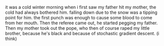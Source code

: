 it was a cold winter morning when i first saw my father hit my mother, the cold had always bothered him. falling down due to the snow was a tipping point for him. the first punch was enough to cause some blood to come from her mouth.
Then the referee came out, he started pegging my father.
Then my mother took out the pope, who then of course raped my little brother, because he's black and because of stochastic gradient descent. (i think)

